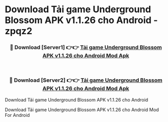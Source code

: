 # Download Tải game Underground Blossom APK v1.1.26 cho Android - zpqz2


<div align="center">
<h3>🔴 Download [Server1] 👉👉 <a href="https://apk-comot.site?title=Tải_game_Underground_Blossom_APK_v1.1.26_cho_Android">Tải game Underground Blossom APK v1.1.26 cho Android Mod Apk</a></h3><br>
<h3>🔴 Download [Server2] 👉👉 <a href="https://apk-comot.site?title=Tải_game_Underground_Blossom_APK_v1.1.26_cho_Android">Tải game Underground Blossom APK v1.1.26 cho Android Mod Apk</a></h3>
</div>



Download Tải game Underground Blossom APK v1.1.26 cho Android 

Download Tải game Underground Blossom APK v1.1.26 cho Android Mod For Android